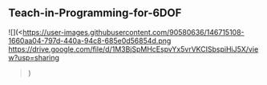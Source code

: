 ## Teach-in-Programming-for-6DOF


![](<https://user-images.githubusercontent.com/90580636/146715108-1660aa04-797d-440a-94c8-685e0d56854d.png https://drive.google.com/file/d/1M3BjSpMHcEspvYx5vrVKCISbspiHiJ5X/view?usp=sharing
>)
